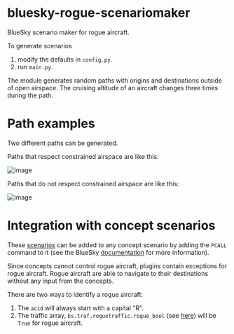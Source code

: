# bluesky-rogue-scenariomaker
BlueSky scenario maker for rogue aircraft.

To generate scenarios
 1. modify the defaults in ```config.py```.
 2. run ```main.py```.

The module generates random paths with origins and destinations outside of open airspace. The cruising altitude of an aircraft changes three times during the path.

# Path examples

Two different paths can be generated.

Paths that respect constrained airspace are like this:

![image](https://user-images.githubusercontent.com/78442543/150139109-a6c464c9-81d7-48ad-86cf-618e53118544.png)

Paths that do not respect constrained airspace are like this:

![image](https://user-images.githubusercontent.com/78442543/150139523-0c85804e-d6ed-494d-bc74-33acebbb9763.png)

# Integration with concept scenarios
These [scenarios](https://github.com/Metropolis-2/bluesky-rogue-scenariomaker/tree/main/scenarios) can be added to any concept scenario by adding the ```PCALL``` command to it (see the BlueSky [documentation](https://github.com/TUDelft-CNS-ATM/bluesky/wiki/pcall) for more information).

Since concepts cannot control rogue aircraft, plugins contain exceptions for rogue aircraft. Rogue aircraft are able to navigate to their destinations without any input from the concepts.

There are two ways to identify a rogue aircraft:
1. The ```acid``` will always start with a capital "R".
2. The traffic array, ```bs.traf.roguetraffic.rogue_bool``` (see [here](https://github.com/Metropolis-2/bluesky/blob/1853587c6bcf626287c3b58cc972fe6eddb51af8/plugins/rogueaircraft.py#L55)) will be `True` for rogue aircraft.
